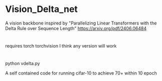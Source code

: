# Vision_Delta_net
A vision backbone inspired by "Parallelizing Linear Transformers with the Delta Rule over Sequence Length" https://arxiv.org/pdf/2406.06484 


# 
requires
torch
torchvision
I think any version will work

#
python vdelta.py

A self contained code for running cifar-10 to achieve 70+ within 10 epoch

